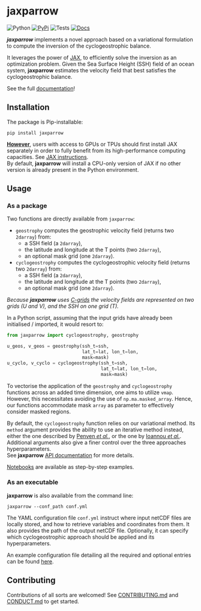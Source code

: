 # jaxparrow

![Python](https://img.shields.io/badge/dynamic/yaml?url=https://raw.githubusercontent.com/meom-group/jaxparrow/master/.github/workflows/python-package.yml&label=Python&query=$.jobs.build.strategy.matrix["python-version"])
[![PyPi](https://img.shields.io/badge/dynamic/xml?url=https://pypi.org/rss/project/jaxparrow/releases.xml&label=PyPi&query=/rss/channel/item[1]/title)](https://pypi.org/project/jaxparrow/)
![Tests](https://github.com/meom-group/jaxparrow/actions/workflows/python-package.yml/badge.svg)
[![Docs](https://github.com/meom-group/jaxparrow/actions/workflows/python-documentation.yml/badge.svg)](https://jaxparrow.readthedocs.io/)

***jaxparrow*** implements a novel approach based on a variational formulation to compute the inversion of the cyclogeostrophic balance.

It leverages the power of [JAX](https://jax.readthedocs.io/en/latest/), to efficiently solve the inversion as an optimization problem. 
Given the Sea Surface Height (SSH) field of an ocean system, **jaxparrow** estimates the velocity field that best satisfies the cyclogeostrophic balance.

See the full [documentation](https://jaxparrow.readthedocs.io/en/latest/)!

## Installation

The package is Pip-installable:
```shell
pip install jaxparrow
```

**<ins>However</ins>**, users with access to GPUs or TPUs should first install JAX separately in order to fully benefit from its high-performance computing capacities. 
See [JAX instructions](https://jax.readthedocs.io/en/latest/installation.html). \
By default, **jaxparrow** will install a CPU-only version of JAX if no other version is already present in the Python environment.

## Usage

### As a package

Two functions are directly available from `jaxparrow`:

- `geostrophy` computes the geostrophic velocity field (returns two `2darray`) from:
  - a SSH field (a `2darray`), 
  - the latitude and longitude at the T points (two `2darray`), 
  - an optional mask grid (one `2darray`).
- `cyclogeostrophy` computes the cyclogeostrophic velocity field (returns two `2darray`) from:
  - a SSH field (a `2darray`), 
  - the latitude and longitude at the T points (two `2darray`), 
  - an optional mask grid (one `2darray`).

*Because **jaxparrow** uses [C-grids](https://xgcm.readthedocs.io/en/latest/grids.html) the velocity fields are represented on two grids (U and V), and the SSH on one grid (T).*

In a Python script, assuming that the input grids have already been initialised / imported, it would resort to:

```python
from jaxparrow import cyclogeostrophy, geostrophy

u_geos, v_geos = geostrophy(ssh_t=ssh,
                            lat_t=lat, lon_t=lon,
                            mask=mask)
u_cyclo, v_cyclo = cyclogeostrophy(ssh_t=ssh,
                                   lat_t=lat, lon_t=lon,
                                   mask=mask)
```

To vectorise the application of the `geostrophy` and `cyclogeostrophy` functions across an added time dimension, one aims to utilize `vmap`.
However, this necessitates avoiding the use of `np.ma.masked_array`. 
Hence, our functions accommodate mask `array` as parameter to effectively consider masked regions.

By default, the `cyclogeostrophy` function relies on our variational method.
Its `method` argument provides the ability to use an iterative method instead, either the one described by [Penven *et al.*](https://doi.org/10.1016/j.dsr2.2013.10.015), or the one by [Ioannou *et al.*](https://doi.org/10.1029/2019JC015031).
Additional arguments also give a finer control over the three approaches hyperparameters. \
See **jaxparrow** [API documentation](https://jaxparrow.readthedocs.io/en/latest/api.html) for more details.

[Notebooks](https://jaxparrow.readthedocs.io/en/latest/examples.html) are available as step-by-step examples.

### As an executable

**jaxparrow** is also available from the command line:
```shell
jaxparrow --conf_path conf.yml
```
The YAML configuration file `conf.yml` instruct where input netCDF files are locally stored, and how to retrieve variables and coordinates from them.
It also provides the path of the output netCDF file. Optionally, it can specify which cyclogeostrophic approach should be applied and its hyperparameters.

An example configuration file detailing all the required and optional entries can be found [here](https://github.com/meom-group/jaxparrow/blob/main/docs/example-conf.yml).

## Contributing

Contributions of all sorts are welcomed!
See [CONTRIBUTING.md](CONTRIBUTING.md) and [CONDUCT.md](CONDUCT.md) to get started.
